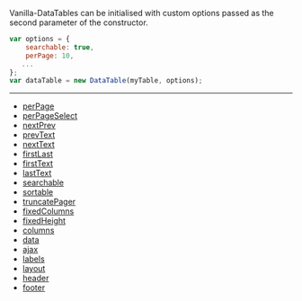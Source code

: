 Vanilla-DataTables can be initialised with custom options passed as the second parameter of the constructor.

```javascript
var options = {
    searchable: true,
    perPage: 10,
   ...
};
var dataTable = new DataTable(myTable, options);
```

---

* [perPage](https://github.com/Mobius1/Vanilla-DataTables/wiki/perPage)
* [perPageSelect](https://github.com/Mobius1/Vanilla-DataTables/wiki/perPageSelect)
* [nextPrev](https://github.com/Mobius1/Vanilla-DataTables/wiki/nextPrev)
* [prevText](https://github.com/Mobius1/Vanilla-DataTables/wiki/prevText)
* [nextText](https://github.com/Mobius1/Vanilla-DataTables/wiki/nextText)
* [firstLast](https://github.com/Mobius1/Vanilla-DataTables/wiki/firstLast)
* [firstText](https://github.com/Mobius1/Vanilla-DataTables/wiki/firstText)
* [lastText](https://github.com/Mobius1/Vanilla-DataTables/wiki/lastText)
* [searchable](https://github.com/Mobius1/Vanilla-DataTables/wiki/searchable)
* [sortable](https://github.com/Mobius1/Vanilla-DataTables/wiki/sortable)
* [truncatePager](https://github.com/Mobius1/Vanilla-DataTables/wiki/truncatePager)
* [fixedColumns](https://github.com/Mobius1/Vanilla-DataTables/wiki/fixedColumns)
* [fixedHeight](https://github.com/Mobius1/Vanilla-DataTables/wiki/fixedHeight)
* [columns](https://github.com/Mobius1/Vanilla-DataTables/wiki/columns)
* [data](https://github.com/Mobius1/Vanilla-DataTables/wiki/data)
* [ajax](https://github.com/Mobius1/Vanilla-DataTables/wiki/ajax)
* [labels](https://github.com/Mobius1/Vanilla-DataTables/wiki/labels)
* [layout](https://github.com/Mobius1/Vanilla-DataTables/wiki/layout)
* [header](https://github.com/Mobius1/Vanilla-DataTables/wiki/header)
* [footer](https://github.com/Mobius1/Vanilla-DataTables/wiki/footer)